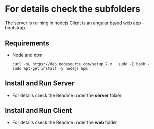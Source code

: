 # For details check the subfolders
The server is running in nodejs
Client is an angular based web app - bootstrap.

## Requirements

- Node and npm
  ```
  curl -sL https://deb.nodesource.com/setup_7.x | sudo -E bash -
  sudo apt-get install -y nodejs npm
  ```

## Install and Run Server
- For details check the Readme under the **server** folder

## Install and Run Client
- For details check the Readme under the **web** folder
